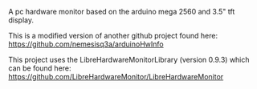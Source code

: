 A pc hardware monitor based on the arduino mega 2560 and 3.5" tft display.

This is a modified version of another github project found here: https://github.com/nemesisq3a/arduinoHwInfo

This project uses the LibreHardwareMonitorLibrary (version 0.9.3) which can be found here: https://github.com/LibreHardwareMonitor/LibreHardwareMonitor
